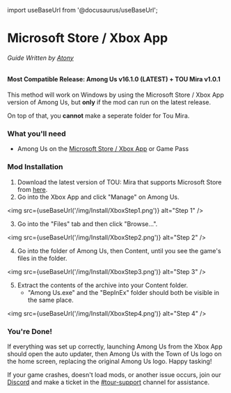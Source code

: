 import useBaseUrl from '@docusaurus/useBaseUrl';

# Microsoft Store / Xbox App
###### Guide Written by [Atony](https://github.com/AtonyGit)

#### Most Compatible Release: Among Us v16.1.0 (**LATEST**) + TOU Mira v1.0.1

This method will work on Windows by using the Microsoft Store / Xbox App version of Among Us, but **only** if the mod can run on the latest release.

On top of that, you **cannot** make a seperate folder for Tou Mira.

### What you'll need

- Among Us on the [Microsoft Store / Xbox App](https://apps.microsoft.com/detail/9NG07QJNK38J) or Game Pass

### Mod Installation

1. Download the latest version of TOU: Mira that supports Microsoft Store from [here](https://github.com/AU-Avengers/TOU-Mira/releases/latest).
2. Go into the Xbox App and click "Manage" on Among Us.

<img src={useBaseUrl('/img/Install/XboxStep1.png')} alt="Step 1" />

3. Go into the "Files" tab and then click "Browse...".

<img src={useBaseUrl('/img/Install/XboxStep2.png')} alt="Step 2" />

4. Go into the folder of Among Us, then Content, until you see the game's files in the folder.

<img src={useBaseUrl('/img/Install/XboxStep3.png')} alt="Step 3" />

5. Extract the contents of the archive into your Content folder.
    - "Among Us.exe" and the "BepInEx" folder should both be visible in the same place.

<img src={useBaseUrl('/img/Install/XboxStep4.png')} alt="Step 4" />


### You're Done!

If everything was set up correctly, launching Among Us from the Xbox App should open the auto updater, then Among Us with the Town of Us logo on the home screen, replacing the original Among Us logo. Happy tasking!

If your game crashes, doesn't load mods, or another issue occurs, join our [Discord](https://discord.gg/ugyc4EVUYZ) and make a ticket in the [#tour-support](https://discord.com/channels/890249154402586734/900986905154453504) channel for assistance.